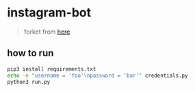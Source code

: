 # instagram-bot

> forket from [here](https://github.com/instabot-py/instabot.py)

## how to run

```bash
pip3 install requirements.txt
echo -e "username = 'foo'\npassword = 'bar'" credentials.py
python3 run.py
```
